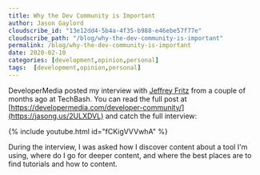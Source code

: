 ```yaml
---
title: Why the Dev Community is Important
author: Jason Gaylord
cloudscribe_id: "13e12dd4-5b4a-4f35-b988-e46ebe57f77e"
cloudscribe_path: "/blog/why-the-dev-community-is-important"
permalink: /blog/why-the-dev-community-is-important
date: 2020-02-10
categories: [development,opinion,personal]
tags:  [development,opinion,personal]
---
```


DeveloperMedia posted my interview with [Jeffrey Fritz](https://jasong.us/fritz) from a couple of months ago at TechBash. You can read the full post at [https://developermedia.com/developer-community/](https://jasong.us/2ULXDVL) and catch the full interview:

{% include youtube.html id="fCKigVVVwhA" %}

During the interview, I was asked how I discover content about a tool I'm using, where do I go for deeper content, and where the best places are to find tutorials and how to content.